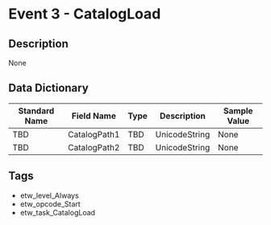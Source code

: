 # Event 3 - CatalogLoad

## Description
None

## Data Dictionary
|Standard Name|Field Name|Type|Description|Sample Value|
|---|---|---|---|---|
|TBD|CatalogPath1|TBD|UnicodeString|None|None|
|TBD|CatalogPath2|TBD|UnicodeString|None|None|

## Tags
* etw_level_Always
* etw_opcode_Start
* etw_task_CatalogLoad